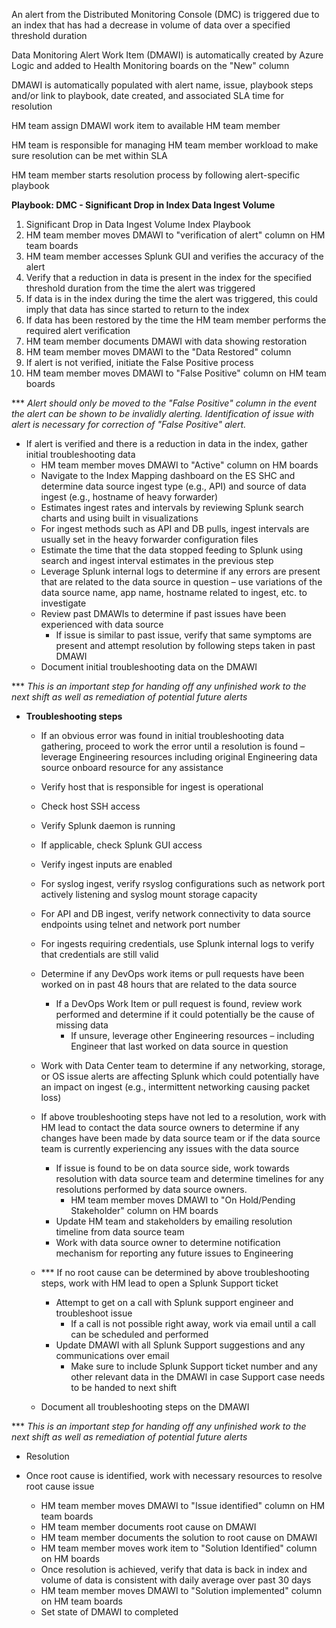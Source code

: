  An alert from the Distributed Monitoring Console (DMC) is triggered due to an index that has had a decrease in volume of data over a specified threshold duration

Data Monitoring Alert Work Item (DMAWI) is automatically created by Azure Logic and added to Health Monitoring boards on the &quot;New&quot; column

 DMAWI is automatically populated with alert name, issue, playbook steps and/or link to playbook, date created, and associated SLA time for resolution

HM team assign DMAWI work item to available HM team member

HM team is responsible for managing HM team member workload to make sure resolution can be met within SLA 

HM team member starts resolution process by following alert-specific playbook

**Playbook: DMC - Significant Drop in Index Data Ingest Volume**

1. Significant Drop in Data Ingest Volume Index Playbook
2. HM team member moves DMAWI to &quot;verification of alert&quot; column on HM team boards
3. HM team member accesses Splunk GUI and verifies the accuracy of the alert
4. Verify that a reduction in data is present in the index for the specified threshold duration from the time the alert was triggered
5. If data is in the index during the time the alert was triggered, this could imply that data has since started to return to the index
7. If data has been restored by the time the HM team member performs the required alert verification
8. HM team member documents DMAWI with data showing restoration
9. HM team member moves DMAWI to the &quot;Data Restored&quot; column
10. If alert is not verified, initiate the False Positive process
11.  HM team member moves DMAWI to &quot;False Positive&quot; column on HM team boards

\*\*\* _Alert should only be moved to the &quot;False Positive&quot; column in the event the alert can be shown to be invalidly alerting. Identification of issue with alert is necessary for correction of &quot;False Positive&quot; alert._

- If alert is verified and there is a reduction in data in the index, gather initial troubleshooting data
  - HM team member  moves DMAWI to &quot;Active&quot; column on HM boards
  - Navigate to the Index Mapping dashboard on the ES SHC and determine data source ingest type (e.g., API) and source of data ingest (e.g., hostname of heavy forwarder)
  - Estimates ingest rates and intervals by reviewing Splunk search charts and using built in visualizations
   - For ingest methods such as API and DB pulls, ingest intervals are usually set in the heavy forwarder configuration files
  - Estimate the time that the data stopped feeding to Splunk using search and ingest interval estimates in the previous step
  - Leverage Splunk internal logs to determine if any errors are present that are related to the data source in question – use variations of the data source name, app name, hostname related to ingest, etc. to investigate
  - Review past DMAWIs to determine if past issues have been experienced with data source
    - If issue is similar to past issue, verify that same symptoms are present and attempt resolution by following steps taken in past DMAWI
  - Document initial troubleshooting data on the DMAWI

\*\*\* _This is an important step for handing off any unfinished work to the next shift as well as remediation of potential future alerts_

- **Troubleshooting steps**
  - If an obvious error was found in initial troubleshooting data gathering, proceed to work the error until a resolution is found – leverage Engineering resources including original Engineering data source onboard resource for any assistance
  - Verify host that is responsible for ingest is operational

  - Check host SSH access
  - Verify Splunk daemon is running
  - If applicable, check Splunk GUI access
  - Verify ingest inputs are enabled
  - For syslog ingest, verify rsyslog configurations such as network port actively listening and syslog mount storage capacity
  - For API and DB ingest, verify network connectivity to data source endpoints using telnet and network port number
  - For ingests requiring credentials, use Splunk internal logs to verify that credentials are still valid
  - Determine if any DevOps work items or pull requests have been worked on in past 48 hours that are related to the data source

      - If a DevOps Work Item or pull request is found, review work performed and determine if it could potentially be the cause of missing data
        - If unsure, leverage other Engineering resources – including Engineer that last worked on data source in question
  - Work with Data Center team to determine if any networking, storage, or OS issue alerts are affecting Splunk which could potentially have an impact on ingest (e.g., intermittent networking causing packet loss)
  - If above troubleshooting steps have not led to a resolution, work with HM lead to contact the data source owners to determine if any changes have been made by data source team or if the data source team is currently experiencing any issues with the data source

      - If issue is found to be on data source side, work towards resolution with data source team and determine timelines for any resolutions performed by data source owners.
        - HM team member moves DMAWI to &quot;On Hold/Pending Stakeholder&quot; column on HM boards
      - Update HM team and stakeholders by emailing resolution timeline from data source team
      - Work with data source owner to determine notification mechanism for reporting any future issues to Engineering
  - \*\*\* If no root cause can be determined by above troubleshooting steps, work with HM lead to open a Splunk Support ticket

      - Attempt to get on a call with Splunk support engineer and troubleshoot issue
        - If a call is not possible right away, work via email until a call can be scheduled and performed
      - Update DMAWI with all Splunk Support suggestions and any communications over email
        - Make sure to include Splunk Support ticket number and any other relevant data in the DMAWI in case Support case needs to be handed to next shift
  - Document all troubleshooting steps on the DMAWI

\*\*\* _This is an important step for handing off any unfinished work to the next shift as well as remediation of potential future alerts_

  - Resolution
  - Once root cause is identified, work with necessary resources to resolve root cause issue

      - HM team member moves DMAWI to &quot;Issue identified&quot; column on HM team boards
      - HM team member documents root cause on DMAWI
      - HM team member documents the solution to root cause on DMAWI
       - HM team member moves work item to &quot;Solution Identified&quot; column on HM boards
     - Once resolution is achieved, verify that data is back in index and volume of data is consistent with daily average over past 30 days
    - HM team member moves DMAWI to &quot;Solution implemented&quot; column on HM team boards
    - Set state of DMAWI to completed